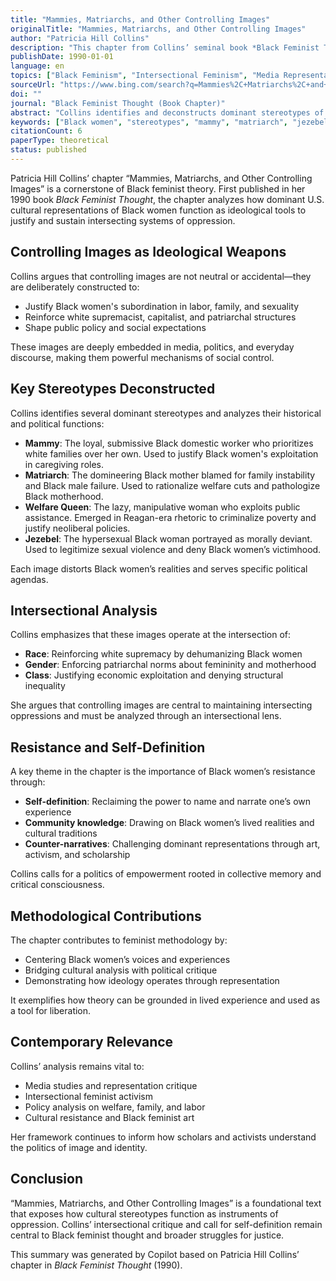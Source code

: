 ```yaml
---
title: "Mammies, Matriarchs, and Other Controlling Images"
originalTitle: "Mammies, Matriarchs, and Other Controlling Images"
author: "Patricia Hill Collins"
description: "This chapter from Collins’ seminal book *Black Feminist Thought* analyzes the controlling images of Black womanhood in U.S. culture—such as the mammy, matriarch, welfare queen, and jezebel—and how these stereotypes function to justify intersecting systems of race, gender, and class oppression. Collins argues that these images are ideological tools used to regulate Black women’s labor, sexuality, and social roles."
publishDate: 1990-01-01
language: en
topics: ["Black Feminism", "Intersectional Feminism", "Media Representation Critique", "Capitalism Critique", "Patriarchy Critique"]
sourceUrl: "https://www.bing.com/search?q=Mammies%2C+Matriarchs%2C+and+Other+Controlling+Images"
doi: ""
journal: "Black Feminist Thought (Book Chapter)"
abstract: "Collins identifies and deconstructs dominant stereotypes of Black women in American culture, showing how these controlling images—such as the mammy, matriarch, welfare queen, and jezebel—serve to maintain intersecting oppressions. She argues that these representations are not merely reflections of reality but ideological constructs that shape public policy, social perception, and Black women's lived experiences. The chapter calls for reclaiming self-definition and resisting hegemonic narratives."
keywords: ["Black women", "stereotypes", "mammy", "matriarch", "jezebel", "welfare queen"]
citationCount: 6
paperType: theoretical
status: published
---
```


Patricia Hill Collins’ chapter “Mammies, Matriarchs, and Other Controlling Images” is a cornerstone of Black feminist theory. First published in her 1990 book *Black Feminist Thought*, the chapter analyzes how dominant U.S. cultural representations of Black women function as ideological tools to justify and sustain intersecting systems of oppression.

## Controlling Images as Ideological Weapons

Collins argues that controlling images are not neutral or accidental—they are deliberately constructed to:

- Justify Black women's subordination in labor, family, and sexuality
- Reinforce white supremacist, capitalist, and patriarchal structures
- Shape public policy and social expectations

These images are deeply embedded in media, politics, and everyday discourse, making them powerful mechanisms of social control.

## Key Stereotypes Deconstructed

Collins identifies several dominant stereotypes and analyzes their historical and political functions:

- **Mammy**: The loyal, submissive Black domestic worker who prioritizes white families over her own. Used to justify Black women's exploitation in caregiving roles.
- **Matriarch**: The domineering Black mother blamed for family instability and Black male failure. Used to rationalize welfare cuts and pathologize Black motherhood.
- **Welfare Queen**: The lazy, manipulative woman who exploits public assistance. Emerged in Reagan-era rhetoric to criminalize poverty and justify neoliberal policies.
- **Jezebel**: The hypersexual Black woman portrayed as morally deviant. Used to legitimize sexual violence and deny Black women’s victimhood.

Each image distorts Black women’s realities and serves specific political agendas.

## Intersectional Analysis

Collins emphasizes that these images operate at the intersection of:

- **Race**: Reinforcing white supremacy by dehumanizing Black women
- **Gender**: Enforcing patriarchal norms about femininity and motherhood
- **Class**: Justifying economic exploitation and denying structural inequality

She argues that controlling images are central to maintaining intersecting oppressions and must be analyzed through an intersectional lens.

## Resistance and Self-Definition

A key theme in the chapter is the importance of Black women’s resistance through:

- **Self-definition**: Reclaiming the power to name and narrate one’s own experience
- **Community knowledge**: Drawing on Black women’s lived realities and cultural traditions
- **Counter-narratives**: Challenging dominant representations through art, activism, and scholarship

Collins calls for a politics of empowerment rooted in collective memory and critical consciousness.

## Methodological Contributions

The chapter contributes to feminist methodology by:

- Centering Black women’s voices and experiences
- Bridging cultural analysis with political critique
- Demonstrating how ideology operates through representation

It exemplifies how theory can be grounded in lived experience and used as a tool for liberation.

## Contemporary Relevance

Collins’ analysis remains vital to:

- Media studies and representation critique
- Intersectional feminist activism
- Policy analysis on welfare, family, and labor
- Cultural resistance and Black feminist art

Her framework continues to inform how scholars and activists understand the politics of image and identity.

## Conclusion

“Mammies, Matriarchs, and Other Controlling Images” is a foundational text that exposes how cultural stereotypes function as instruments of oppression. Collins’ intersectional critique and call for self-definition remain central to Black feminist thought and broader struggles for justice.

This summary was generated by Copilot based on Patricia Hill Collins’ chapter in *Black Feminist Thought* (1990).
